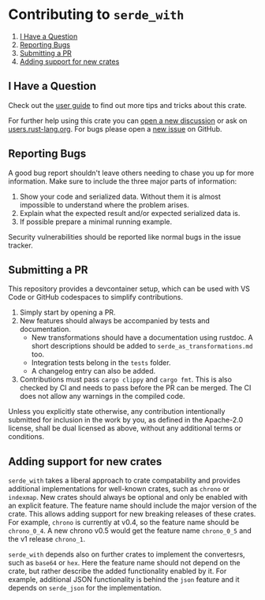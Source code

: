 # Contributing to `serde_with`

1. [I Have a Question](#i-have-a-question)
2. [Reporting Bugs](#reporting-bugs)
3. [Submitting a PR](#submitting-a-pr)
4. [Adding support for new crates](#adding-support-for-new-crates)

## I Have a Question

Check out the [user guide][user guide] to find out more tips and tricks about this crate.

For further help using this crate you can [open a new discussion](https://github.com/jonasbb/serde_with/discussions/new) or ask on [users.rust-lang.org](https://users.rust-lang.org/).
For bugs please open a [new issue](https://github.com/jonasbb/serde_with/issues/new) on GitHub.

## Reporting Bugs

A good bug report shouldn't leave others needing to chase you up for more information.
Make sure to include the three major parts of information:

1. Show your code and serialized data.
    Without them it is almost impossible to understand where the problem arises.
2. Explain what the expected result and/or expected serialized data is.
3. If possible prepare a minimal running example.

Security vulnerabilities should be reported like normal bugs in the issue tracker.

## Submitting a PR

This repository provides a devcontainer setup, which can be used with VS Code or GitHub codespaces to simplify contributions.

1. Simply start by opening a PR.
2. New features should always be accompanied by tests and documentation.
    * New transformations should have a documentation using rustdoc. A short descriptions should be added to `serde_as_transformations.md` too.
    * Integration tests belong in the `tests` folder.
    * A changelog entry can also be added.
3. Contributions must pass `cargo clippy` and `cargo fmt`.
    This is also checked by CI and needs to pass before the PR can be merged.
    The CI does not allow any warnings in the compiled code.

Unless you explicitly state otherwise, any contribution intentionally submitted
for inclusion in the work by you, as defined in the Apache-2.0 license, shall
be dual licensed as above, without any additional terms or conditions.

[user guide]: https://docs.rs/serde_with/latest/serde_with/guide/index.html

## Adding support for new crates

`serde_with` takes a liberal approach to crate compatability and provides additional implementations for well-known crates, such as `chrono` or `indexmap`.
New crates should always be optional and only be enabled with an explicit feature.
The feature name should include the major version of the crate.
This allows adding support for new breaking releases of these crates.
For example, `chrono` is currently at v0.4, so the feature name should be `chrono_0_4`.
A new chrono v0.5 would get the feature name `chrono_0_5` and the v1 release `chrono_1`.

`serde_with` depends also on further crates to implement the convertesrs, such as `base64` or `hex`.
Here the feature name should not depend on the crate, but rather describe the added functionality enabled by it.
For example, additional JSON functionality is behind the `json` feature and it depends on `serde_json` for the implementation.
